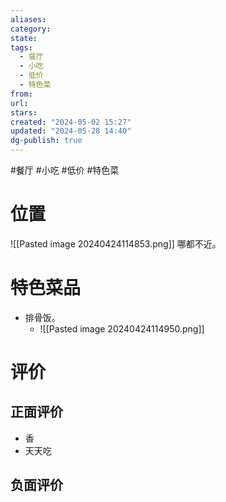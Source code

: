 ```yaml
---
aliases: 
category: 
state: 
tags:
  - 餐厅
  - 小吃
  - 低价
  - 特色菜
from: 
url: 
stars: 
created: "2024-05-02 15:27"
updated: "2024-05-28 14:40"
dg-publish: true
---
```

#餐厅 #小吃 #低价 #特色菜 
# 位置
![[Pasted image 20240424114853.png]]
哪都不近。
# 特色菜品
- 排骨饭。
	- ![[Pasted image 20240424114950.png]]
# 评价
## 正面评价
- 香
- 天天吃
## 负面评价